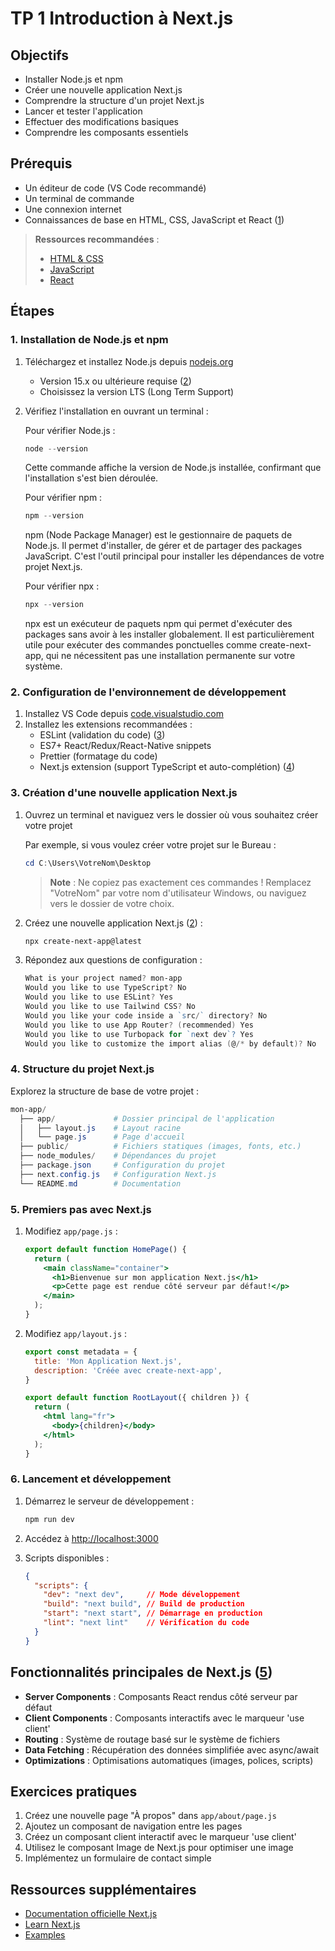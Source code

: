 # TP 1 Introduction à Next.js

## Objectifs

- Installer Node.js et npm
- Créer une nouvelle application Next.js
- Comprendre la structure d'un projet Next.js
- Lancer et tester l'application
- Effectuer des modifications basiques
- Comprendre les composants essentiels

## Prérequis

- Un éditeur de code (VS Code recommandé)
- Un terminal de commande
- Une connexion internet
- Connaissances de base en HTML, CSS, JavaScript et React ([1](https://nextjs.org/docs))

> **Ressources recommandées** :
> - [HTML & CSS](https://www.w3schools.com/html/)
> - [JavaScript](https://www.javascript.com/)
> - [React](https://reactjs.org/)

## Étapes

### 1. Installation de Node.js et npm

1. Téléchargez et installez Node.js depuis [nodejs.org](https://nodejs.org/)
   - Version 15.x ou ultérieure requise ([2](https://nextjs.org/docs/app/getting-started/installation))
   - Choisissez la version LTS (Long Term Support)

2. Vérifiez l'installation en ouvrant un terminal :

   Pour vérifier Node.js :

   ```powershell
   node --version
   ```

   Cette commande affiche la version de Node.js installée, confirmant que l'installation s'est bien déroulée.

   Pour vérifier npm :

   ```powershell
   npm --version
   ```

   npm (Node Package Manager) est le gestionnaire de paquets de Node.js. Il permet d'installer, de gérer et de partager des packages JavaScript. C'est l'outil principal pour installer les dépendances de votre projet Next.js.

   Pour vérifier npx :

   ```powershell
   npx --version
   ```

   npx est un exécuteur de paquets npm qui permet d'exécuter des packages sans avoir à les installer globalement. Il est particulièrement utile pour exécuter des commandes ponctuelles comme create-next-app, qui ne nécessitent pas une installation permanente sur votre système.

### 2. Configuration de l'environnement de développement

1. Installez VS Code depuis [code.visualstudio.com](https://code.visualstudio.com/)
2. Installez les extensions recommandées :
   - ESLint (validation du code) ([3](https://nextjs.org/docs/app/building-your-application/configuring/eslint))
   - ES7+ React/Redux/React-Native snippets
   - Prettier (formatage du code)
   - Next.js extension (support TypeScript et auto-complétion) ([4](https://nextjs.org/docs/app/getting-started/installation))

### 3. Création d'une nouvelle application Next.js

1. Ouvrez un terminal et naviguez vers le dossier où vous souhaitez créer votre projet

   Par exemple, si vous voulez créer votre projet sur le Bureau :

   ```powershell
   cd C:\Users\VotreNom\Desktop
   ```

   > **Note** : Ne copiez pas exactement ces commandes ! Remplacez "VotreNom" par votre nom d'utilisateur Windows, ou naviguez vers le dossier de votre choix.

2. Créez une nouvelle application Next.js ([2](https://nextjs.org/docs/app/getting-started/installation)) :

   ```powershell
   npx create-next-app@latest
   ```

3. Répondez aux questions de configuration :

   ```powershell
   What is your project named? mon-app
   Would you like to use TypeScript? No
   Would you like to use ESLint? Yes  
   Would you like to use Tailwind CSS? No
   Would you like your code inside a `src/` directory? No
   Would you like to use App Router? (recommended) Yes
   Would you like to use Turbopack for `next dev`? Yes
   Would you like to customize the import alias (@/* by default)? No
   ```

### 4. Structure du projet Next.js

Explorez la structure de base de votre projet :

```powershell
mon-app/
  ├── app/             # Dossier principal de l'application
  │   ├── layout.js    # Layout racine
  │   └── page.js      # Page d'accueil
  ├── public/          # Fichiers statiques (images, fonts, etc.)
  ├── node_modules/    # Dépendances du projet
  ├── package.json     # Configuration du projet
  ├── next.config.js   # Configuration Next.js
  └── README.md        # Documentation
```

### 5. Premiers pas avec Next.js

1. Modifiez `app/page.js` :

   ```jsx
   export default function HomePage() {
     return (
       <main className="container">
         <h1>Bienvenue sur mon application Next.js</h1>
         <p>Cette page est rendue côté serveur par défaut!</p>
       </main>
     );
   }
   ```

2. Modifiez `app/layout.js` :

   ```jsx
   export const metadata = {
     title: 'Mon Application Next.js',
     description: 'Créée avec create-next-app',
   }

   export default function RootLayout({ children }) {
     return (
       <html lang="fr">
         <body>{children}</body>
       </html>
     );
   }
   ```

### 6. Lancement et développement

1. Démarrez le serveur de développement :

   ```powershell
   npm run dev
   ```

2. Accédez à [http://localhost:3000](http://localhost:3000)

3. Scripts disponibles :

   ```json
   {
     "scripts": {
       "dev": "next dev",     // Mode développement
       "build": "next build", // Build de production
       "start": "next start", // Démarrage en production
       "lint": "next lint"    // Vérification du code
     }
   }
   ```

## Fonctionnalités principales de Next.js ([5](https://nextjs.org/docs))

- **Server Components** : Composants React rendus côté serveur par défaut
- **Client Components** : Composants interactifs avec le marqueur 'use client'
- **Routing** : Système de routage basé sur le système de fichiers
- **Data Fetching** : Récupération des données simplifiée avec async/await
- **Optimizations** : Optimisations automatiques (images, polices, scripts)

## Exercices pratiques

1. Créez une nouvelle page "À propos" dans `app/about/page.js`
2. Ajoutez un composant de navigation entre les pages
3. Créez un composant client interactif avec le marqueur 'use client'
4. Utilisez le composant Image de Next.js pour optimiser une image
5. Implémentez un formulaire de contact simple

## Ressources supplémentaires

- [Documentation officielle Next.js](https://nextjs.org/docs)
- [Learn Next.js](https://nextjs.org/learn)
- [Examples](https://github.com/vercel/next.js/tree/canary/examples)
